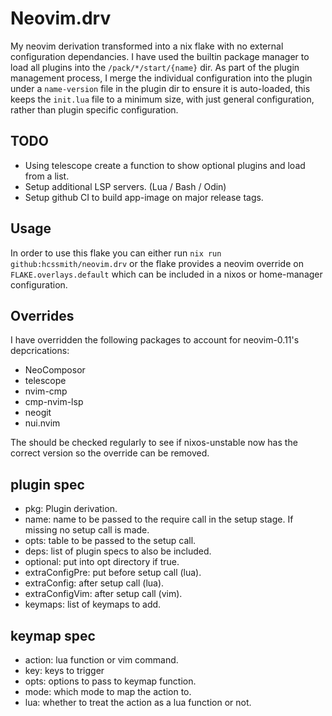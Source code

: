 # Neovim.drv

My neovim derivation transformed into a nix flake with no external configuration
dependancies. I have used the builtin package manager to load all plugins into
the `/pack/*/start/{name}` dir. As part of the plugin management process, I
merge the individual configuration into the plugin under a `name-version` file
in the plugin dir to ensure it is auto-loaded, this keeps the `init.lua` file to
a minimum size, with just general configuration, rather than plugin specific
configuration.

## TODO
- Using telescope create a function to show optional plugins and load from a list.
- Setup additional LSP servers. (Lua / Bash / Odin)
- Setup github CI to build app-image on major release tags.

## Usage
In order to use this flake you can either run `nix run
github:hcssmith/neovim.drv` or the flake provides a neovim override on
`FLAKE.overlays.default` which can be included in a nixos or home-manager
configuration.

## Overrides
I have overridden the following packages to account for neovim-0.11's
depcrications:

- NeoComposor
- telescope
- nvim-cmp
- cmp-nvim-lsp
- neogit
- nui.nvim

The should be checked regularly to see if nixos-unstable now has the correct
version so the override can be removed.

## plugin spec
- pkg: Plugin derivation.
- name: name to be passed to the require call in the setup stage. If missing no
  setup call is made.
- opts: table to be passed to the setup call.
- deps: list of plugin specs to also be included.
- optional: put into opt directory if true.
- extraConfigPre: put before setup call (lua).
- extraConfig: after setup call (lua).
- extraConfigVim: after setup call (vim).
- keymaps: list of keymaps to add.

## keymap spec
- action: lua function or vim command.
- key: keys to trigger
- opts: options to pass to keymap function.
- mode: which mode to map the action to.
- lua: whether to treat the action as a lua function or not.
